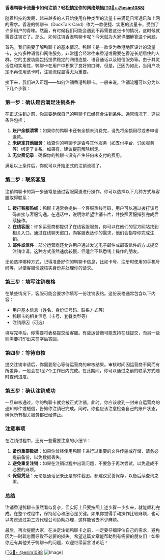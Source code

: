 **香港鸭聊卡流量卡如何注销？轻松搞定你的网络烦恼[[TG💪+ @esim1088](https://t.me/s/esim1088)]**

随着科技的发展，越来越多的人开始使用各种类型的流量卡来满足日常通讯和上网的需求。香港的鸭聊卡（DuckTalk Card）作为一款便捷、实惠的流量卡，受到了许多用户的青睐。然而，有时候我们可能会遇到不再需要这张卡的情况，这时候就需要注销它了。那么，如何注销香港鸭聊卡呢？今天就为大家详细解答这个问题。

首先，我们需要了解鸭聊卡的基本情况。鸭聊卡是一款专为香港地区设计的流量卡，支持多种语言和网络服务，非常适合经常往来香港或需要在香港长期居住的人群。它的主要功能包括提供稳定的网络连接、语音通话以及短信服务等。由于其灵活性和实用性，鸭聊卡在用户中积累了良好的口碑。但是，正因为如此，当用户决定不再使用该卡时，注销流程显得尤为重要。

接下来，我们进入正题——如何注销香港鸭聊卡。一般来说，注销流程可以分为以下几个步骤：

### **第一步：确认是否满足注销条件**
在正式注销之前，你需要确保自己的鸭聊卡已经符合注销条件。通常情况下，这些条件包括：
1. **账户余额清零**：如果你的鸭聊卡还有余额未消费完，请先将余额用尽或者申请退款。
2. **未绑定其他服务**：检查你的鸭聊卡是否与其他服务（如支付平台、订阅服务等）绑定了关系。如果有，建议提前解除绑定。
3. **无欠费记录**：确保你的鸭聊卡没有产生任何未支付的费用。

满足以上条件后，你就可以开始正式的注销流程了。

### **第二步：联系客服**
注销鸭聊卡的第一步通常是通过客服渠道进行操作。你可以选择以下几种方式与客服取得联系：
1. **拨打客服热线**：鸭聊卡通常会提供一个客服热线号码，用户可以通过拨打该号码直接与客服沟通。在通话中，说明你希望注销卡片，并按照客服指引完成后续操作。
2. **在线客服**：许多运营商都提供了在线客服服务，你可以在他们的官方网站找到相关入口。通过在线聊天窗口，向客服表达你的需求，他们会指导你完成注销。
3. **邮件或信件**：部分运营商还允许用户通过发送电子邮件或邮寄信件的方式提交注销申请。这种方式虽然速度较慢，但适合不熟悉线上操作的朋友。

无论选择哪种方式，记得准备好你的鸭聊卡信息，比如卡号、注册时使用的手机号码等，以便客服快速核实身份并处理你的请求。

### **第三步：填写注销表格**
在某些情况下，客服可能会要求你填写一份注销表格。这份表格通常包含以下内容：
- 用户基本信息（姓名、身份证号码、联系方式等）
- 鸭聊卡的相关信息（卡号、套餐类型等）
- 注销原因（可选）

填写完毕后，你需要将表格提交给客服。有些运营商可能支持在线提交，而另一些则需要打印出来签字后寄回。

### **第四步：等待审核**
提交注销申请后，你需要耐心等待运营商的审核结果。审核时间因运营商不同而有所差异，一般会在1至7个工作日内完成。在此期间，你可以通过之前的联系方式随时查询进度。

### **第五步：确认注销成功**
一旦审核通过，你的鸭聊卡就会被正式注销。此时，你应该收到一封来自运营商的通知邮件或短信，告知你注销已完成。同时，你也应该注意检查自己的账户状态，确保所有相关服务都已经停止。

### **注意事项**
在注销过程中，还有一些需要注意的小细节：
1. **备份重要数据**：如果你曾经使用鸭聊卡进行过重要的文件传输或存储，请务必提前备份，以免数据丢失。
2. **避免重复注销**：如果在注销过程中出现问题，不要急于再次尝试，以免造成不必要的麻烦。
3. **保留凭证**：无论是通话记录还是邮件截图，都建议妥善保存，以备后续查询之需。

### **总结**
注销香港鸭聊卡虽然看似复杂，但实际上只要按照上述步骤一步步来，就能顺利完成。在整个过程中，保持耐心和细心是关键。如果你觉得手动操作比较麻烦，也可以考虑通过第三方代理公司协助办理，这样能省去不少麻烦。

最后，再次提醒大家，在决定注销鸭聊卡之前，一定要仔细评估自己的需求，避免因为一时疏忽而导致不必要的损失。希望这篇文章能帮助到有需要的朋友们！如果你还有其他关于鸭聊卡的问题，欢迎继续留言讨论哦！

[[TG💪+ @esim1088](https://t.me/s/esim1088) ![Image](https://i.postimg.cc/4NQfJmqS/Snipaste-2025-05-13-00-14-12.png)]